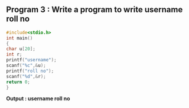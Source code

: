 ## Program 3 :  Write a program to write username roll no

```C
#include<stdio.h>
int main()
{
char u[20];
int r;
printf("username");
scanf("%c",&u);
printf("roll no");
scanf("%d",&r);
return 0;
}
```
**Output : username roll no**
